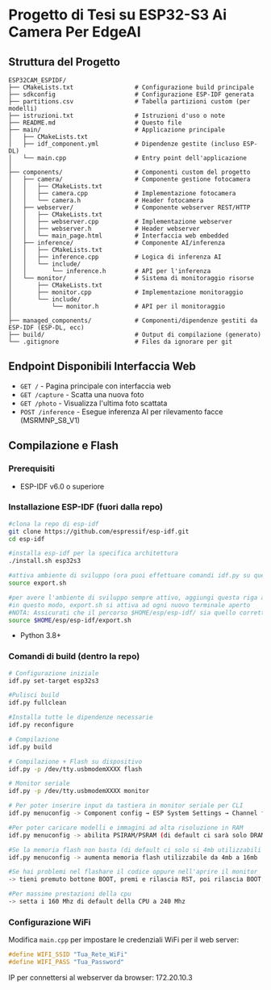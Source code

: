 # Progetto di Tesi su ESP32-S3 Ai Camera Per EdgeAI


## Struttura del Progetto

```
ESP32CAM_ESPIDF/
├── CMakeLists.txt                 # Configurazione build principale
├── sdkconfig                      # Configurazione ESP-IDF generata
├── partitions.csv                 # Tabella partizioni custom (per modelli)
├── istruzioni.txt                 # Istruzioni d'uso o note
├── README.md                      # Questo file
├── main/                          # Applicazione principale
│   ├── CMakeLists.txt
│   ├── idf_component.yml          # Dipendenze gestite (incluso ESP-DL)
│   └── main.cpp                   # Entry point dell'applicazione
│
├── components/                    # Componenti custom del progetto
│   ├── camera/                    # Componente gestione fotocamera
│   │   ├── CMakeLists.txt
│   │   ├── camera.cpp             # Implementazione fotocamera
│   │   └── camera.h               # Header fotocamera
│   ├── webserver/                 # Componente webserver REST/HTTP
│   │   ├── CMakeLists.txt
│   │   ├── webserver.cpp          # Implementazione webserver
│   │   ├── webserver.h            # Header webserver
│   │   └── main_page.html         # Interfaccia web embedded
│   ├── inference/                 # Componente AI/inferenza
│   │   ├── CMakeLists.txt
│   │   ├── inference.cpp          # Logica di inferenza AI
│   │   └── include/
│   │       └── inference.h        # API per l'inferenza
│   └── monitor/                   # Sistema di monitoraggio risorse
│       ├── CMakeLists.txt
│       ├── monitor.cpp            # Implementazione monitoraggio
│       └── include/
│           └── monitor.h          # API per il monitoraggio
│
├── managed_components/            # Componenti/dipendenze gestiti da ESP-IDF (ESP-DL, ecc)
├── build/                         # Output di compilazione (generato)
└── .gitignore                     # Files da ignorare per git
```


## Endpoint Disponibili Interfaccia Web
- `GET /` - Pagina principale con interfaccia web
- `GET /capture` - Scatta una nuova foto
- `GET /photo` - Visualizza l'ultima foto scattata
- `POST /inference` - Esegue inferenza AI per rilevamento facce (MSRMNP_S8_V1)

##  Compilazione e Flash

### Prerequisiti

- ESP-IDF v6.0 o superiore
### Installazione ESP-IDF (fuori dalla repo)
```bash
#clona la repo di esp-idf
git clone https://github.com/espressif/esp-idf.git
cd esp-idf

#installa esp-idf per la specifica architettura
./install.sh esp32s3

#attiva ambiente di sviluppo (ora puoi effettuare comandi idf.py su questo terminale)
source export.sh 

#per avere l'ambiente di sviluppo sempre attivo, aggiungi questa riga al tuo .bashrc o .zshrc
#in questo modo, export.sh si attiva ad ogni nuovo terminale aperto
#NOTA: Assicurati che il percorso $HOME/esp/esp-idf/ sia quello corretto della tua installazione
source $HOME/esp/esp-idf/export.sh

```
- Python 3.8+

### Comandi di build (dentro la repo)
```bash
# Configurazione iniziale
idf.py set-target esp32s3

#Pulisci build
idf.py fullclean

#Installa tutte le dipendenze necessarie
idf.py reconfigure

# Compilazione
idf.py build

# Compilazione + Flash su dispositivo
idf.py -p /dev/tty.usbmodemXXXX flash

# Monitor seriale
idf.py -p /dev/tty.usbmodemXXXX monitor

# Per poter inserire input da tastiera in monitor seriale per CLI
idf.py menuconfig -> Component config → ESP System Settings → Channel for console output -> USB CDC

#Per poter caricare modelli e immagini ad alta risoluzione in RAM
idf.py menuconfig -> abilita PSIRAM/PSRAM (di default ci sarà solo DRAM)

#Se la memoria flash non basta (di default ci solo si 4mb utilizzabili dei 16gb disponibili)
idf.py menuconfig -> aumenta memoria flash utilizzabile da 4mb a 16mb

#Se hai problemi nel flashare il codice oppure nell'aprire il monitor
-> tieni premuto bottone BOOT, premi e rilascia RST, poi rilascia BOOT, sulla scheda(così entri in in modalità download). Poi flasha il firmware. Poi premi RST per uscire da modalità download. Ora puoi aprire monitor. Lancia due volte il comando del monitor nel caso.

#Per massime prestazioni della cpu
-> setta i 160 Mhz di default della CPU a 240 Mhz
```

### Configurazione WiFi
Modifica `main.cpp` per impostare le credenziali WiFi per il web server:
```cpp
#define WIFI_SSID "Tua_Rete_WiFi"
#define WIFI_PASS "Tua_Password"
```
IP per connettersi al webserver da browser: 172.20.10.3